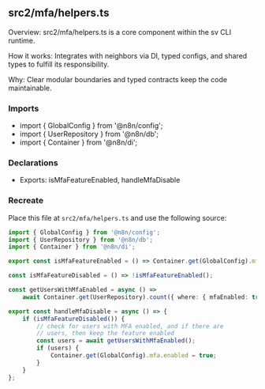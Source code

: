 ## src2/mfa/helpers.ts

Overview: src2/mfa/helpers.ts is a core component within the sv CLI runtime.

How it works: Integrates with neighbors via DI, typed configs, and shared types to fulfill its responsibility.

Why: Clear modular boundaries and typed contracts keep the code maintainable.

### Imports

- import { GlobalConfig } from '@n8n/config';
- import { UserRepository } from '@n8n/db';
- import { Container } from '@n8n/di';

### Declarations

- Exports: isMfaFeatureEnabled, handleMfaDisable

### Recreate

Place this file at `src2/mfa/helpers.ts` and use the following source:

```ts
import { GlobalConfig } from '@n8n/config';
import { UserRepository } from '@n8n/db';
import { Container } from '@n8n/di';

export const isMfaFeatureEnabled = () => Container.get(GlobalConfig).mfa.enabled;

const isMfaFeatureDisabled = () => !isMfaFeatureEnabled();

const getUsersWithMfaEnabled = async () =>
	await Container.get(UserRepository).count({ where: { mfaEnabled: true } });

export const handleMfaDisable = async () => {
	if (isMfaFeatureDisabled()) {
		// check for users with MFA enabled, and if there are
		// users, then keep the feature enabled
		const users = await getUsersWithMfaEnabled();
		if (users) {
			Container.get(GlobalConfig).mfa.enabled = true;
		}
	}
};

```
